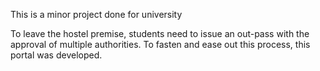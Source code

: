 This is a minor project done for university

To leave the hostel premise, students need to issue an out-pass with the approval of multiple authorities. To fasten and ease out this process, this portal was developed.